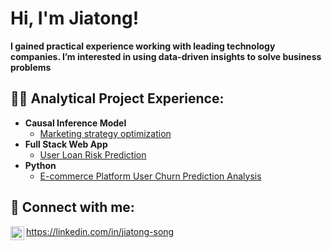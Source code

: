 <h1>Hi, I'm Jiatong! <br/> </h1>
  
<b>I gained practical experience working with leading technology companies. I’m interested in using data-driven insights to solve business problems</b>
<h2>👨‍💻 Analytical Project Experience:</h2>

- <b>Causal Inference Model</b>
  - [Marketing strategy optimization](https://github.com/JiatongSong/Marketing-strategy-optimization/blob/main/Marketing%20strategy%20optimization.ipynb)
- <b>Full Stack Web App </b>
  - [User Loan Risk Prediction](https://github.com/JiatongSong/Customer-Loan-Risk-Analysis/blob/main/Customer%20Loan%20Risk.ipynb) 
- <b>Python</b>
  - [E-commerce Platform User Churn Prediction Analysis](https://github.com/JiatongSong/E-commerce-Platform-User-Churn-Prediction-Analysis/blob/main/%E7%94%B5%E5%95%86%E5%B9%B3%E5%8F%B0%E7%94%A8%E6%88%B7%E6%B5%81%E5%A4%B1%E9%A2%84%E6%B5%8B%E5%88%86%E6%9E%90_ChurnAnalysis.ipynb)


<h2> 🤳 Connect with me:</h2>

<img align="left" alt="JoshMadakor | LinkedIn" width="22px" src="https://cdn.jsdelivr.net/npm/simple-icons@v3/icons/linkedin.svg" />https://linkedin.com/in/jiatong-song

<!--
**joshmadakor1/joshmadakor1** is a ✨ _special_ ✨ repository because its `README.md` (this file) appears on your GitHub profile.

Here are some ideas to get you started:

- 🔭 I’m currently working on ...
- 🌱 I’m currently learning ...
- 👯 I’m looking to collaborate on ...
- 🤔 I’m looking for help with ...
- 💬 Ask me about ...
- 📫 How to reach me: ...
- 😄 Pronouns: ...
- ⚡ Fun fact: ...
-->
